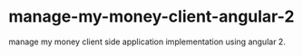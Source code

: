 # manage-my-money-client-angular-2
manage my money client side application implementation using angular 2.

